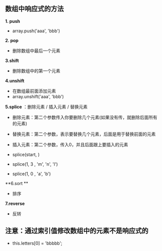 ## 数组中响应式的方法

**1. push**

- array.push('aaa', 'bbb')

**2. pop**

- 删除数组中最后一个元素

**3.shift**

- 删除数组中的第一个元素

**4.unshift**

- 在数组最前面添加元素
- array.unshift('aaa', 'bbb')

**5.splice** ：删除元素 / 插入元素 / 替换元素

- 删除元素：第二个参数传入你要删除几个元素(如果没有传，就删除后面所有的元素)
- 替换元素：第二个参数，表示要替换几个元素，后面是用于替换前面的元素
- 插入元素：第二个参数，传入0，并且后面跟上要插入的元素

- splice(start, )
- splice(1, 3 , 'm', 'n', 'l')
- splice(1, 0 , 'a', 'b')

**6.sort **

- 排序

**7.reverse**

- 反转

## 注意：通过索引值修改数组中的元素不是响应式的

- this.letters[0] = 'bbbbb';